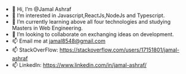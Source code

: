 - 👋 Hi, I’m @Jamal Ashraf
- 👀 I’m interested in Javascript,ReactJs,NodeJs and Typescript.
- 🌱 I’m currently learning above all four technologies and studying Masters in Web Engineering.
- 💞️ I’m looking to collaborate on exchanging ideas on development.
- 📫 Email me at jamal8548@gmail.com
- 📫 StackOverFlow: https://stackoverflow.com/users/17151801/jamal-ashraf
- 📫 LinkedIn: https://www.linkedin.com/in/jamal-ashraf/

<!---
Jamal8548/Jamal8548 is a ✨ special ✨ repository because its `README.md` (this file) appears on your GitHub profile.
You can click the Preview link to take a look at your changes.
--->
